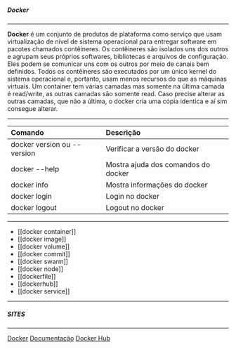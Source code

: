 
##### Docker
***
**Docker** é um conjunto de produtos de plataforma como serviço que usam virtualização de nível de sistema operacional para entregar software em pacotes chamados contêineres.
Os contêineres são isolados uns dos outros e agrupam seus próprios softwares, bibliotecas e arquivos de configuração. 
Eles podem se comunicar uns com os outros por meio de canais bem definidos.
Todos os contêineres são executados por um único kernel do sistema operacional e, portanto, usam menos recursos do que as máquinas virtuais.
Um container tem várias camadas mas somente na última camada é read/write, as outras camadas são somente read.
Caso precise alterar as outras camadas, que não a última, o docker cria uma cópia identica e aí sim consegue alterar.

***
|Comando|Descrição|
|:--|:--|
|docker version ou --version|Verificar a versão do docker|
|docker --help| Mostra ajuda dos comandos do docker|
| docker info| Mostra informações do docker|
|docker login| Login no docker|
|docker logout| Logout no docker|

***
* [[docker container]]
* [[docker image]]
* [[docker volume]]
* [[docker commit]]
* [[docker swarm]]
* [[docker node]]
* [[dockerfile]]
* [[dockerhub]]
* [[docker service]]

***

##### SITES
***
[Docker](https://www.docker.com/)
[Documentação](https://docs.docker.com/)
[Docker Hub](https://hub.docker.com/)












